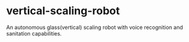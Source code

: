 # vertical-scaling-robot
An autonomous glass(vertical) scaling robot with voice recognition and sanitation capabilities.
